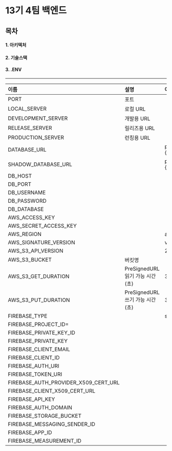# 13기 4팀 백엔드

## 목차

#### 1. 아키텍처

#### 2. 기술스택

#### 3. .ENV

---

| 이름                                 | 설명                            | 예시                                |
| :----------------------------------- | :------------------------------ | :---------------------------------- |
| PORT                                 | 포트                            |                                     |
| LOCAL_SERVER                         | 로컬 URL                        |                                     |
| DEVELOPMENT_SERVER                   | 개발용 URL                      |                                     |
| RELEASE_SERVER                       | 릴리즈용 URL                    |                                     |
| PRODUCTION_SERVER                    | 런칭용 URL                      |                                     |
| DATABASE_URL                         |                                 | postgres://{ID}:{PASSWORD}@{DB_URL} |
| SHADOW_DATABASE_URL                  |                                 | postgres://{ID}:{PASSWORD}@{DB_URL} |
| DB_HOST                              |                                 |                                     |
| DB_PORT                              |                                 |                                     |
| DB_USERNAME                          |                                 |                                     |
| DB_PASSWORD                          |                                 |                                     |
| DB_DATABASE                          |                                 |                                     |
| AWS_ACCESS_KEY                       |                                 |                                     |
| AWS_SECRET_ACCESS_KEY                |                                 |                                     |
| AWS_REGION                           |                                 | ap-northeast-2                      |
| AWS_SIGNATURE_VERSION                |                                 | v4                                  |
| AWS_S3_API_VERSION                   |                                 | 2006-03-01                          |
| AWS_S3_BUCKET                        | 버킷명                          |                                     |
| AWS_S3_GET_DURATION                  | PreSignedURL 읽기 가능 시간(초) | 300                                 |
| AWS_S3_PUT_DURATION                  | PreSignedURL 쓰기 가능 시간(초) | 300                                 |
| FIREBASE_TYPE                        |                                 | service_account                     |
| FIREBASE_PROJECT_ID=                 |                                 |                                     |
| FIREBASE_PRIVATE_KEY_ID              |                                 |                                     |
| FIREBASE_PRIVATE_KEY                 |                                 |                                     |
| FIREBASE_CLIENT_EMAIL                |                                 |                                     |
| FIREBASE_CLIENT_ID                   |                                 |                                     |
| FIREBASE_AUTH_URI                    |                                 |                                     |
| FIREBASE_TOKEN_URI                   |                                 |                                     |
| FIREBASE_AUTH_PROVIDER_X509_CERT_URL |                                 |                                     |
| FIREBASE_CLIENT_X509_CERT_URL        |                                 |                                     |
| FIREBASE_API_KEY                     |                                 |                                     |
| FIREBASE_AUTH_DOMAIN                 |                                 |                                     |
| FIREBASE_STORAGE_BUCKET              |                                 |                                     |
| FIREBASE_MESSAGING_SENDER_ID         |                                 |                                     |
| FIREBASE_APP_ID                      |                                 |                                     |
| FIREBASE_MEASUREMENT_ID              |                                 |                                     |
